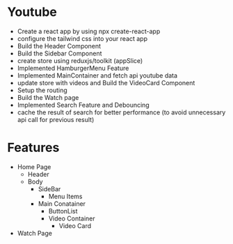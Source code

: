 # Youtube

- Create a react app by using npx create-react-app 
- configure the tailwind css into your react app 
- Build the Header Component
- Build the Sidebar Component
- create store using reduxjs/toolkit (appSlice)
- Implemented HamburgerMenu Feature
- Implemented MainContainer and fetch api youtube data
- update store with videos and Build the VideoCard Component 
- Setup the routing
- Build the Watch page
- Implemented Search Feature and Debouncing 
- cache the result of search for better performance (to avoid unnecessary api call for previous result)

  


# Features

 - Home Page
    - Header
    - Body
      - SideBar
        - Menu Items
      - Main Conatainer
        - ButtonList
        - Video Container
          - Video Card
 - Watch Page